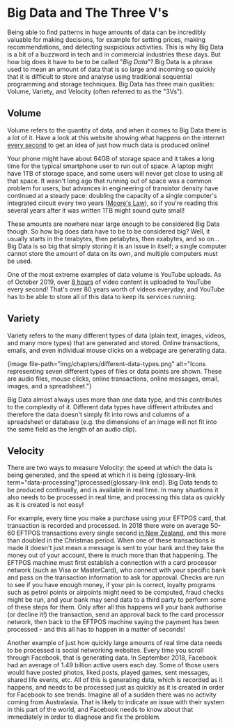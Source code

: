 # Big Data and The Three V's

Being able to find patterns in huge amounts of data can be incredibly valuable for making decisions, for example for setting prices, making recommendations, and detecting suspicious activities.
This is why Big Data is a bit of a buzzword in tech and in commercial industries these days.
But how big does it have to be to be called "*Big Data*"?
Big Data is a phrase used to mean an amount of data that is so large and incoming so quickly that it is difficult to store and analyse using traditional sequential programming and storage techniques.
Big Data has three main qualities: Volume, Variety, and Velocity (often referred to as the "3Vs").

## Volume

Volume refers to the quantity of data, and when it comes to Big Data there is a lot of it. Have a look at this website showing what happens on the internet [every second](https://everysecond.io/the-internet) to get an idea of just how much data is produced online!

Your phone might have about 64GB of storage space and it takes a long time for the typical smartphone user to run out of space.
A laptop might have 1TB of storage space, and some users will never get close to using all that space.
It wasn't long ago that running out of space was a common problem for users, but advances in engineering of transistor density have continued at a steady pace: doubling the capacity of a single computer's integrated circuit every two years ([Moore's Law](https://en.wikipedia.org/wiki/Moore%27s_law)), so if you're reading this several years after it was written 1TB might sound quite small!

These amounts are nowhere near large enough to be considered Big Data though.
So how big does data have to be to be considered big? Well, it usually starts in the terabytes, then petabytes, then exabytes, and so on… Big Data is so big that simply storing it is an issue in itself; a single computer cannot store the amount of data on its own, and multiple computers must be used.

One of the most extreme examples of data volume is YouTube uploads. As of October 2019, over [8 hours](https://everysecond.io/youtube) of video content is uploaded to YouTube every second!
That's over 80 years worth of videos everyday, and YouTube has to be able to store all of this data to keep its services running.


## Variety

Variety refers to the many different types of data (plain text, images, videos, and many more types) that are generated and stored. Online transactions, emails, and even individual mouse clicks on a webpage are generating data.

{image file-path="img/chapters/different-data-types.png" alt="Icons representing seven different types of files or data points are shown. These are audio files, mouse clicks, online transactions, online messages, email, images, and a spreadsheet."}

Big Data almost always uses more than one data type, and this contributes to the complexity of it.
Different data types have different attributes and therefore the data doesn't simply fit into rows and columns of a spreadsheet or database (e.g. the dimensions of an image will not fit into the same field as the length of an audio clip).

## Velocity

There are two ways to measure Velocity: the speed at which the data is being generated, and the speed at which it is being {glossary-link term="data-processing"}processed{glossary-link end}.
Big Data tends to be produced continually, and is available in real time.
In many situations it also needs to be processed in real time, and processing this data as quickly as it is created is not easy!

For example, every time you make a purchase using your EFTPOS card, that transaction is recorded and processed.
In 2018 there were on average 50-60 EFTPOS transactions every single second [in New Zealand](https://www.paymentsnz.co.nz/resources/articles/nz-payments-stats-2018-in-review/), and this more than doubled in the Christmas period.
When one of these transactions is made it doesn't just mean a message is sent to your bank and they take the money out of your account, there is much more than that happening.
The EFTPOS machine must first establish a connection with a card processor network (such as Visa or MasterCard), who connect with your specific bank and pass on the transaction information to ask for approval.
Checks are run to see if you have enough money, if your pin is correct, loyalty programs such as petrol points or airpoints might need to be computed, fraud checks might be run, and your bank may send data to a third party to perform some of these steps for them.
Only after all this happens will your bank authorise (or decline it!) the transaction, send an approval back to the card processor network, then back to the EFTPOS machine saying the payment has been processed - and this all has to happen in a matter of seconds!

Another example of just how quickly large amounts of real time data needs to be processed is social networking websites.
Every time you scroll through Facebook, that is generating data.
In September 2018, Facebook had an average of 1.49 billion active users each day.
Some of those users would have posted photos, liked posts, played games, sent messages, shared life events, etc.
All of this is generating data, which is recorded as it happens, and needs to be processed just as quickly as it is created in order for Facebook to see trends. Imagine all of a sudden there was no activity coming from Australasia.
That is likely to indicate an issue with their system in this part of the world, and Facebook needs to know about that immediately in order to diagnose and fix the problem.
